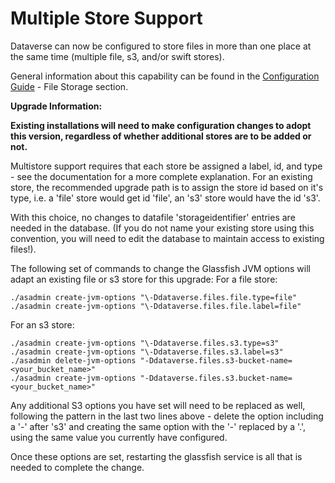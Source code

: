 # Multiple Store Support
Dataverse can now be configured to store files in more than one place at the same time (multiple file, s3, and/or swift stores). 

General information about this capability can be found in the <a href="http://guides.dataverse.org/en/latest/installation/config.html">Configuration Guide</a> - File Storage section.

**Upgrade Information:** 

**Existing installations will need to make configuration changes to adopt this version, regardless of whether additional stores are to be added or not.**

Multistore support requires that each store be assigned a label, id, and type - see the documentation for a more complete explanation. For an existing store, the recommended upgrade path is to assign the store id based on it's type, i.e. a 'file' store would get id 'file', an 's3' store would have the id 's3'. 

With this choice, no changes to datafile 'storageidentifier' entries are needed in the database. (If you do not name your existing store using this convention, you will need to edit the database to maintain access to existing files!).

The following set of commands to change the Glassfish JVM options will adapt an existing file or s3 store for this upgrade:
For a file store:

    ./asadmin create-jvm-options "\-Ddataverse.files.file.type=file"
    ./asadmin create-jvm-options "\-Ddataverse.files.file.label=file"
    
For an s3 store:

    ./asadmin create-jvm-options "\-Ddataverse.files.s3.type=s3"
    ./asadmin create-jvm-options "\-Ddataverse.files.s3.label=s3"
    ./asadmin delete-jvm-options "-Ddataverse.files.s3-bucket-name=<your_bucket_name>"
    ./asadmin create-jvm-options "-Ddataverse.files.s3.bucket-name=<your_bucket_name>"
    
Any additional S3 options you have set will need to be replaced as well, following the pattern in the last two lines above - delete the option including a '-' after 's3' and creating the same option with the '-' replaced by a '.', using the same value you currently have configured.  

Once these options are set, restarting the glassfish service is all that is needed to complete the change.  
